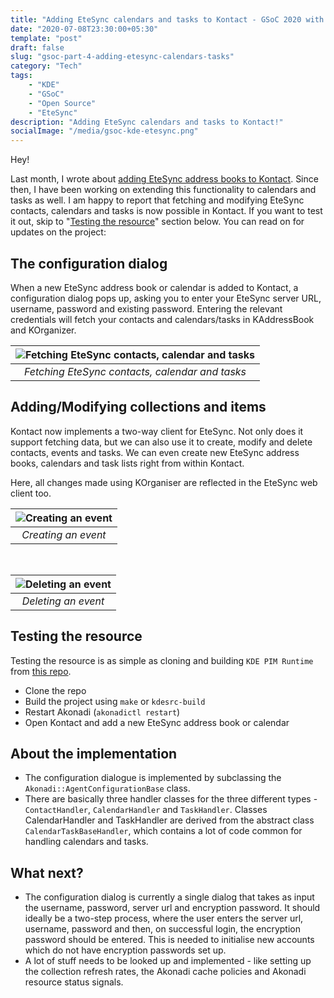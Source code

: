 ```yaml
---
title: "Adding EteSync calendars and tasks to Kontact - GSoC 2020 with KDE and EteSync [Part 4]"
date: "2020-07-08T23:30:00+05:30"
template: "post"
draft: false
slug: "gsoc-part-4-adding-etesync-calendars-tasks"
category: "Tech"
tags:
    - "KDE"
    - "GSoC"
    - "Open Source"
    - "EteSync"
description: "Adding EteSync calendars and tasks to Kontact!"
socialImage: "/media/gsoc-kde-etesync.png"
---
```


Hey!

Last month, I wrote about [adding EteSync address books to Kontact](https://www.thejollyblog.tech/posts/KDE/gsoc-part-3-adding-etesync-addressbooks). Since then, I have been working on extending this functionality to calendars and tasks as well. I am happy to report that fetching and modifying EteSync contacts, calendars and tasks is now possible in Kontact. If you want to test it out, skip to "[Testing the resource](#testing-the-resource)" section below. You can read on for updates on the project:

## The configuration dialog

When a new EteSync address book or calendar is added to Kontact, a configuration dialog pops up, asking you to enter your EteSync server URL, username, password and existing password. Entering the relevant credentials will fetch your contacts and calendars/tasks in KAddressBook and KOrganizer.

| ![Fetching EteSync contacts, calendar and tasks](/media/EteSync-fetch-everything.gif) |
| :-----------------------------------------------------------------------------------: |
|                    _Fetching EteSync contacts, calendar and tasks_                    |

## Adding/Modifying collections and items

Kontact now implements a two-way client for EteSync. Not only does it support fetching data, but we can also use it to create, modify and delete contacts, events and tasks. We can even create new EteSync address books, calendars and task lists right from within Kontact.

Here, all changes made using KOrganiser are reflected in the EteSync web client too.

| ![Creating an event](/media/EteSync-create-event.gif) |
| :---------------------------------------------------: |
|                  _Creating an event_                  |

<br />

| ![Deleting an event](/media/EteSync-delete-event.gif) |
| :---------------------------------------------------: |
|                  _Deleting an event_                  |

## Testing the resource

Testing the resource is as simple as cloning and building `KDE PIM Runtime` from [this repo](https://invent.kde.org/sjolly/kdepim-runtime/-/tree/etesyncResource).

-   Clone the repo
-   Build the project using `make` or `kdesrc-build`
-   Restart Akonadi (`akonadictl restart`)
-   Open Kontact and add a new EteSync address book or calendar

## About the implementation

-   The configuration dialogue is implemented by subclassing the `Akonadi::AgentConfigurationBase` class.
-   There are basically three handler classes for the three different types - `ContactHandler`, `CalendarHandler` and `TaskHandler`. Classes CalendarHandler and TaskHandler are derived from the abstract class `CalendarTaskBaseHandler`, which contains a lot of code common for handling calendars and tasks.

## What next?

-   The configuration dialog is currently a single dialog that takes as input the username, password, server url and encryption password. It should ideally be a two-step process, where the user enters the server url, username, password and then, on successful login, the encryption password should be entered. This is needed to initialise new accounts which do not have encryption passwords set up.
-   A lot of stuff needs to be looked up and implemented - like setting up the collection refresh rates, the Akonadi cache policies and Akonadi resource status signals.
